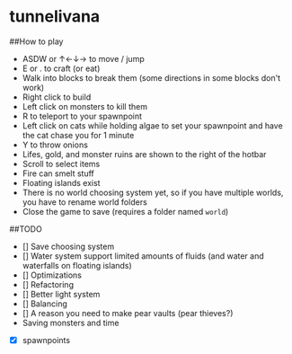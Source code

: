 # tunnelivana

##How to play

- ASDW or ↑←↓→ to move / jump
- E or . to craft (or eat)
- Walk into blocks to break them (some directions in some blocks don't work)
- Right click to build
- Left click on monsters to kill them
- R to teleport to your spawnpoint
- Left click on cats while holding algae to set your spawnpoint and have the cat chase you for 1 minute
- Y to throw onions
- Lifes, gold, and monster ruins are shown to the right of the hotbar
- Scroll to select items
- Fire can smelt stuff
- Floating islands exist
- There is no world choosing system yet, so if you have multiple worlds, you have to rename world folders
- Close the game to save (requires a folder named `world`)

##TODO
- [] Save choosing system
- [] Water system support limited amounts of fluids (and water and waterfalls on floating islands)
- [] Optimizations
- [] Refactoring
- [] Better light system
- [] Balancing
 - [] A reason you need to make pear vaults (pear thieves?)
- Saving monsters and time
- [x] spawnpoints

